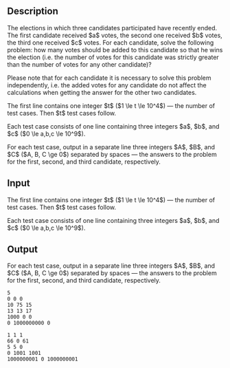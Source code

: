 ## Description

<div><p>The elections in which three candidates participated have recently ended. The first candidate received $a$ votes, the second one received $b$ votes, the third one received $c$ votes. For each candidate, solve the following problem: how many votes should be added to this candidate so that he wins the election (i.e. the number of votes for this candidate was strictly greater than the number of votes for any other candidate)?</p><p>Please note that for each candidate it is necessary to solve this problem <span class="tex-font-style-bf">independently</span>, i.e. the added votes for any candidate <span class="tex-font-style-bf">do not</span> affect the calculations when getting the answer for the other two candidates.</p></div><div class="input-specification"><p>The first line contains one integer $t$ ($1 \le t \le 10^4$) — the number of test cases. Then $t$ test cases follow.</p><p>Each test case consists of one line containing three integers $a$, $b$, and $c$ ($0 \le a,b,c \le 10^9$).</p></div><div class="output-specification"><p>For each test case, output in a separate line three integers $A$, $B$, and $C$ ($A, B, C \ge 0$) separated by spaces — the answers to the problem for the first, second, and third candidate, respectively.</p></div>

## Input

<p>The first line contains one integer $t$ ($1 \le t \le 10^4$) — the number of test cases. Then $t$ test cases follow.</p><p>Each test case consists of one line containing three integers $a$, $b$, and $c$ ($0 \le a,b,c \le 10^9$).</p>

## Output

<p>For each test case, output in a separate line three integers $A$, $B$, and $C$ ($A, B, C \ge 0$) separated by spaces — the answers to the problem for the first, second, and third candidate, respectively.</p>





```input1
5
0 0 0
10 75 15
13 13 17
1000 0 0
0 1000000000 0
```




```output1
1 1 1
66 0 61
5 5 0
0 1001 1001
1000000001 0 1000000001
```


